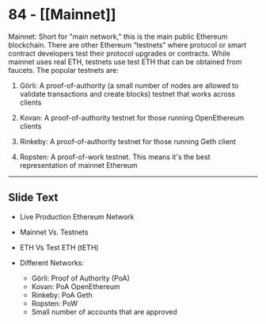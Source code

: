 # 84 - [[Mainnet]]

Mainnet: Short for "main network," this is the main public Ethereum blockchain. There are other Ethereum “testnets” where protocol or smart contract developers test their protocol upgrades or contracts. While mainnet uses real ETH, testnets use test ETH that can be obtained from faucets. The popular testnets are:

1.  Görli: A proof-of-authority (a small number of nodes are allowed to validate transactions and create blocks) testnet that works across clients
    
2.  Kovan: A proof-of-authority testnet for those running OpenEthereum clients
    
3.  Rinkeby: A proof-of-authority testnet for those running Geth client
    
4.  Ropsten: A proof-of-work testnet. This means it's the best representation of mainnet Ethereum

---
## Slide Text
- Live Production Ethereum Network
- Mainnet Vs. Testnets
- ETH Vs Test ETH (tETH)

- Different Networks:
  - Görli: Proof of Authority (PoA)
  - Kovan: PoA OpenEthereum
  - Rinkeby: PoA Geth
  - Ropsten: PoW
  - Small number of accounts that are approved


 


